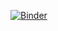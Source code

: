 [![Binder](https://mybinder.org/badge_logo.svg)](https://mybinder.org/v2/gh/Sabishka10101/UA_Academic_Events/main)
